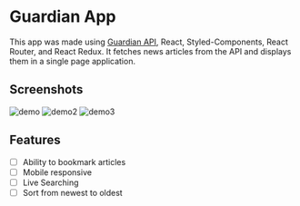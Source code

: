 # Guardian App

This app was made using [Guardian API](https://open-platform.theguardian.com/), React, Styled-Components, React Router, and React Redux. It fetches news articles from the API and displays them in a single page application.

## Screenshots

![demo](https://user-images.githubusercontent.com/59126853/104824247-b807ab80-5815-11eb-9420-5141d1b00d8e.png)
![demo2](https://user-images.githubusercontent.com/59126853/104824250-b9d16f00-5815-11eb-8092-bdd2890dbbbf.png)
![demo3](https://user-images.githubusercontent.com/59126853/104824253-bb029c00-5815-11eb-925f-87c3fab65004.png)


## Features

- [ ] Ability to bookmark articles
- [ ] Mobile responsive
- [ ] Live Searching
- [ ] Sort from  newest to oldest

